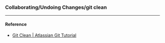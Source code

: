 ### Collaborating/Undoing Changes/git clean



----
#### Reference
- [Git Clean | Atlassian Git Tutorial](https://www.atlassian.com/git/tutorials/undoing-changes/git-clean)